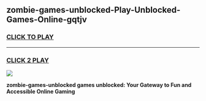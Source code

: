 
## zombie-games-unblocked-Play-Unblocked-Games-Online-gqtjv
<h3>
<a href="https://premium76.site?title=zombie-games-unblocked&ref=25A">CLICK TO PLAY</a></h3>
<hr>

<h3>
<a href="https://premium76.site?title=zombie-games-unblocked&ref=25A">CLICK 2 PLAY</a>
  
</h3>

<a href="https://premium76.site?title=zombie-games-unblocked&ref=25A"><img src="https://clearcache.store/games.png"></a>


**zombie-games-unblocked games unblocked: Your Gateway to Fun and Accessible Online Gaming**
